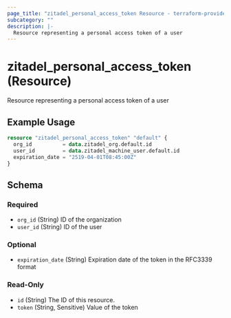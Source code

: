 ```yaml
---
page_title: "zitadel_personal_access_token Resource - terraform-provider-zitadel"
subcategory: ""
description: |-
  Resource representing a personal access token of a user
---
```


# zitadel_personal_access_token (Resource)

Resource representing a personal access token of a user

## Example Usage

```terraform
resource "zitadel_personal_access_token" "default" {
  org_id          = data.zitadel_org.default.id
  user_id         = data.zitadel_machine_user.default.id
  expiration_date = "2519-04-01T08:45:00Z"
}
```

<!-- schema generated by tfplugindocs -->
## Schema

### Required

- `org_id` (String) ID of the organization
- `user_id` (String) ID of the user

### Optional

- `expiration_date` (String) Expiration date of the token in the RFC3339 format

### Read-Only

- `id` (String) The ID of this resource.
- `token` (String, Sensitive) Value of the token